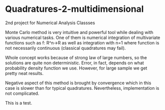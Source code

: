 # Quadratures-2-multidimensional
2nd project for Numerical Analysis Classses

Monte Carlo method is very intuitive and powerful tool while dealing with various numerical tasks.
One of them is numerical integration of multivariate functions such as f: R^n->R as well as integration
with n=1 where function is not necessarily continuous (classical quadratures may fail).

Whole concept works because of strong law of large numbers, so the solutions are quite non deterministic.
Error, in fact, depends on what probability density function we use. However, for large sample we get pretty neat results.

Negative aspect of this method is brought by convergence which in this case is slower than for typical quadratures.
Nevertheless, implementation is not complicated.

This is a test.